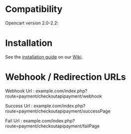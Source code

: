 Compatibility
=============

Opencart version 2.0-2.2:

Installation
============

See the [installation guide](https://github.com/CKOTech/checkout-opencart-plugin/wiki/Installation) on our [Wiki](https://github.com/CKOTech/checkout-opencart-plugin/wiki).


Webhook / Redirection URLs
=======

Webhook Url : example.com/index.php?route=payment/checkoutapipayment/webhook

Success Url : example.com/index.php?route=payment/checkoutapipayment/successPage

Fail Url : example.com/index.php?route=payment/checkoutapipayment/failPage
